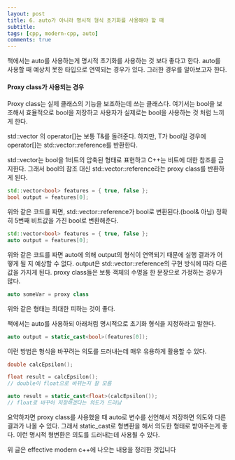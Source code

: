 ```yaml
---
layout: post
title: 6. auto가 아니라 명시적 형식 초기화를 사용해야 할 때
subtitle: 
tags: [cpp, modern-cpp, auto]
comments: true
---
```


책에서는 auto를 사용하는게 명시적 초기화를 사용하는 것 보다 좋다고 한다. auto를 사용할 때 예상치 못한 타입으로 연역되는 경우가 있다. 그러한 경우를 알아보고자 한다.

#### Proxy class가 사용되는 경우

Proxy class는 실제 클래스의 기능을 보조하는데 쓰는 클래스다. 여기서는 bool을 보조해서 효율적으로 bool을 저장하고 사용자가 실제로는 bool을 사용하는 것 처럼 느끼게 한다.

std::vector<T> 의 operator[]는 보통 T&를 돌려준다. 하지만, T가 bool일 경우에 operator[]는 std::vector<bool>::reference를 반환한다.

std::vector<bool>는 bool을 1비트의 압축된 형태로 표현하고 C++는 비트에 대한 참조를 금지한다. 그래서 bool의 참조 대신 std::vector<bool>::reference라는 proxy class를 반환하게 된다.

```c++
std::vector<bool> features = { true, false };
bool output = features[0];
```

위와 같은 코드를 짜면, std::vector<bool>::reference가 bool로 변환된다.(bool& 아님)
정확히 5번째 비트값을 가진 bool로 변환해준다. 

```c++
std::vector<bool> features = { true, false };
auto output = features[0];
```

위와 같은 코드를 짜면 auto에 의해 output의 형식이 연역되기 때문에 실행 결과가 어떻게 될 지 예상할 수 없다. output은 std::vector<bool>::reference의 구현 방식에 따라 다른 값을 가지게 된다. proxy class들은 보통 객체의 수명을 한 문장으로 가정하는 경우가 많다.

```c++
auto someVar = proxy class
```

위와 같은 형태는 최대한 피하는 것이 좋다.

책에서는 auto를 사용하되 아래처럼 명시적으로 초기화 형식을 지정하라고 말한다.

```c++
auto output = static_cast<bool>(features[0]);
```

이런 방법은 형식을 바꾸려는 의도를 드러내는데 매우 유용하게 활용할 수 있다.

```c++
double calcEpsilon();

float result = calcEpsilon();
// double이 float으로 바뀌는지 잘 모름

auto result = static_cast<float>(calcEpsilon());
// float로 바꾸어 저장하겠다는 의도가 드러남
```

요약하자면 proxy class를 사용했을 때 auto로 변수를 선언해서 저장하면 의도와 다른 결과가 나올 수 있다. 그래서 static_cast로 형변환을 해서 의도한 형태로 받아주는게 좋다. 이런 명시적 형변환은 의도를 드러내는데 사용될 수 있다.

위 글은 effective modern c++에 나오는 내용을 정리한 것입니다